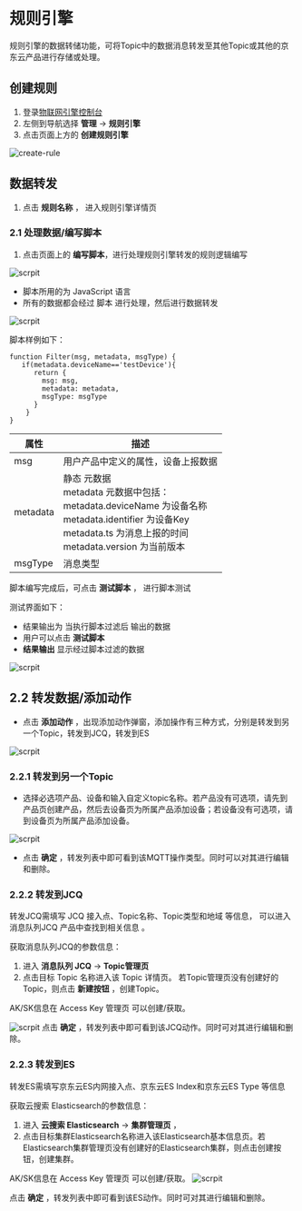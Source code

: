 # 规则引擎

规则引擎的数据转储功能，可将Topic中的数据消息转发至其他Topic或其他的京东云产品进行存储或处理。

## 创建规则

1. 登录[物联网引擎控制台](https://iot-console.jdcloud.com/core)
2. 左侧到导航选择 **管理** -> **规则引擎**
3. 点击页面上方的 **创建规则引擎**

![create-rule](../../../../../image/IoT/IoT-Engine/Create_Rule.png)

## 数据转发

1. 点击 **规则名称** ， 进入规则引擎详情页

### 2.1 处理数据/编写脚本

1. 点击页面上的 **编写脚本**，进行处理规则引擎转发的规则逻辑编写

![scrpit](../../../../../image/IoT/IoT-Engine/Script-ProcessData.png)

- 脚本所用的为 JavaScript 语言
- 所有的数据都会经过 脚本 进行处理，然后进行数据转发

![scrpit](../../../../../image/IoT/IoT-Engine/Rule-Script.png)

脚本样例如下：

```
function Filter(msg, metadata, msgType) {  		
   if(metadata.deviceName=='testDevice'){
      return { 							
        msg: msg,
        metadata: metadata,
        msgType: msgType
      }
    }
}									

```

| 属性 | 描述|
| ----- | ----- |
|msg| 用户产品中定义的属性，设备上报数据|
|metadata| 静态 元数据<br>metadata 元数据中包括：<br> metadata.deviceName 为设备名称 <br> metadata.identifier 为设备Key <br> metadata.ts 为消息上报的时间  <br> metadata.version 为当前版本 |
|msgType|消息类型 |

脚本编写完成后，可点击 **测试脚本** ， 进行脚本测试

测试界面如下：

- 结果输出为 当执行脚本过滤后 输出的数据
- 用户可以点击 **测试脚本**
- **结果输出** 显示经过脚本过滤的数据

![scrpit](../../../../../image/IoT/IoT-Engine/Script-Testing.png)

## 2.2 转发数据/添加动作

- 点击 **添加动作** ，出现添加动作弹窗，添加操作有三种方式，分别是转发到另一个Topic，转发到JCQ，转发到ES

![scrpit](../../../../../image/IoT/IoT-Engine/Add-Action.png)

### 2.2.1 转发到另一个Topic

- 选择必选项产品、设备和输入自定义topic名称。若产品没有可选项，请先到产品页创建产品，然后去设备页为所属产品添加设备；若设备没有可选项，请到设备页为所属产品添加设备。

![scrpit](../../../../../image/IoT/IoT-Engine/Add-Action-FW-Topic.png)

- 点击 **确定** ，转发列表中即可看到该MQTT操作类型。同时可以对其进行编辑和删除。

### 2.2.2 转发到JCQ

转发JCQ需填写 JCQ 接入点、Topic名称、Topic类型和地域 等信息， 可以进入 消息队列JCQ 产品中查找到相关信息 。

获取消息队列JCQ的参数信息：
1. 进入 **消息队列 JCQ** -> **Topic管理页**
2. 点击目标 Topic 名称进入该 Topic 详情页。 若Topic管理页没有创建好的Topic，则点击 **新建按钮** ，创建Topic。

AK/SK信息在 Access Key 管理页 可以创建/获取。

![scrpit](../../../../../image/IoT/IoT-Engine/Add-Action-FW-JCQ.png)
点击 **确定** ，转发列表中即可看到该JCQ动作。同时可对其进行编辑和删除。


### 2.2.3 转发到ES

转发ES需填写京东云ES内网接入点、京东云ES Index和京东云ES Type 等信息

获取云搜索 Elasticsearch的参数信息：
1. 进入 **云搜索 Elasticsearch** -> **集群管理页** ，
2. 点击目标集群Elasticsearch名称进入该Elasticsearch基本信息页。若Elasticsearch集群管理页没有创建好的Elasticsearch集群，则点击创建按钮，创建集群。

AK/SK信息在 Access Key 管理页 可以创建/获取。
![scrpit](../../../../../image/IoT/IoT-Engine/Add-Action-FW-ES.png)

点击 **确定** ，转发列表中即可看到该ES动作。同时可对其进行编辑和删除。


